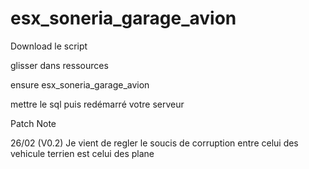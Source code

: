 # esx_soneria_garage_avion

Download le script

glisser dans ressources 

ensure esx_soneria_garage_avion

mettre le sql puis redémarré votre serveur

Patch Note

26/02 (V0.2)
Je vient de regler le soucis de corruption entre celui des vehicule terrien est celui des plane
